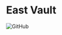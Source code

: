 # East Vault

<img alt="GitHub" src="https://img.shields.io/github/license/math-reis/east_vault?style=flat-square">
